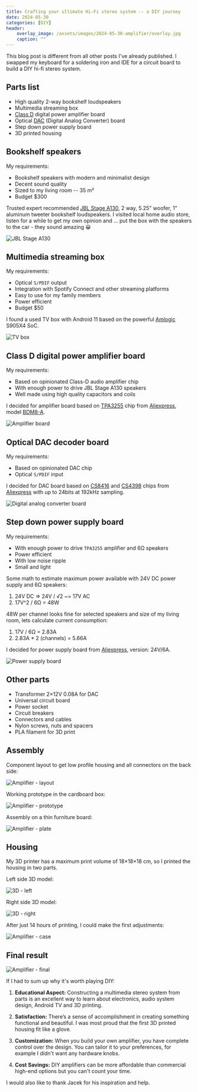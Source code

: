 ```yaml
---
title: Crafting your ultimate Hi-Fi stereo system -- a DIY journey
date: 2024-05-30
categories: [DIY]
header:
    overlay_image: /assets/images/2024-05-30-amplifier/overlay.jpg
    caption: ""
---
```


This blog post is different from all other posts I've already published.
I swapped my keyboard for a soldering iron and IDE for a circuit board to build a DIY hi-fi stereo system.

## Parts list

* High quality 2-way bookshelf loudspeakers
* Multimedia streaming box
* [Class D](https://en.wikipedia.org/wiki/Class-D_amplifier) digital power amplifier board
* Optical [DAC](https://en.wikipedia.org/wiki/Digital-to-analog_converter) (Digital Analog Converter) board
* Step down power supply board
* 3D printed housing

## Bookshelf speakers

My requirements:

* Bookshelf speakers with modern and minimalist design
* Decent sound quality
* Sized to my living room -- 35 m²
* Budget $300

Trusted expert recommended [JBL Stage A130](https://www.jbl.com/loudspeakers/STAGE+A130.html),
2 way, 5.25" woofer, 1" aluminum tweeter bookshelf loudspeakers.
I visited local home audio store, listen for a while to get my own opinion and … put the box with the speakers to the car - they sound amazing 😀

![JBL Stage A130](/assets/images/2024-05-30-amplifier/jbl-a130.jpg)

## Multimedia streaming box

My requirements:

* Optical `S/PDIF` output
* Integration with Spotify Connect and other streaming platforms
* Easy to use for my family members
* Power efficient
* Budget $50

I found a used TV box with Android 11 based on the powerful [Amlogic](https://en.wikipedia.org/wiki/Amlogic) S905X4 SoC.

![TV box](/assets/images/2024-05-30-amplifier/dv8988.jpg)

## Class D digital power amplifier board

My requirements:

* Based on opinionated Class-D audio amplifier chip
* With enough power to drive JBL Stage A130 speakers
* Well made using high quality capacitors and coils

I decided for amplifier board based on [TPA3255](https://www.ti.com/lit/ds/symlink/tpa3255.pdf?ts=1716361845588&ref_url=https%253A%252F%252Fwww.google.com%252F) chip from [Aliexpress](https://www.aliexpress.com/item/1005004883731361.html), model [BDM8-A](https://files.sure-electronics.com/download/BDM8A.pdf).

![Amplifier board](/assets/images/2024-05-30-amplifier/bdm8-a.jpg)

## Optical DAC decoder board

My requirements:

* Based on opinionated DAC chip
* Optical `S/PDIF` input

I decided for DAC board based on [CS8416](https://www.cirrus.com/products/cs8416/) and [CS4398](https://www.cirrus.com/products/cs4398/) chips from [Aliexpress](https://www.aliexpress.com/item/32960837911.html) with up to 24bits at 192kHz sampling.

![Digital analog converter board](/assets/images/2024-05-30-amplifier/dac.jpg)

## Step down power supply board

My requirements:

* With enough power to drive `TPA3255` amplifier and 6Ω speakers
* Power efficient
* With low noise ripple
* Small and light

Some math to estimate maximum power available with 24V DC power supply and 6Ω speakers:

1. 24V DC => 24V / √2 ~= 17V AC
2. 17V^2 / 6Ω = 48W

48W per channel looks fine for selected speakers and size of my living room, lets calculate current consumption:

1. 17V / 6Ω = 2.83A
2. 2.83A * 2 (channels) = 5.66A

I decided for power supply board from [Aliexpress](https://www.aliexpress.com/item/1005005916644628.html), version: 24V/6A.

![Power supply board](/assets/images/2024-05-30-amplifier/psu.jpg)

## Other parts

* Transformer 2×12V 0.08A for DAC
* Universal circuit board
* Power socket
* Circuit breakers
* Connectors and cables
* Nylon screws, nuts and spacers
* PLA filament for 3D print

## Assembly

Component layout to get low profile housing and all connectors on the back side:

![Amplifier - layout](/assets/images/2024-05-30-amplifier/amplifier-layout.jpg)

Working prototype in the cardboard box:

![Amplifier - prototype](/assets/images/2024-05-30-amplifier/amplifier-prototype.jpg)

Assembly on a thin furniture board:

![Amplifier - plate](/assets/images/2024-05-30-amplifier/amplifier-plate.jpg)

## Housing

My 3D printer has a maximum print volume of 18×18×18 cm, so I printed the housing in two parts.

Left side 3D model:

![3D - left](/assets/images/2024-05-30-amplifier/3d-left.png)

Right side 3D model:

![3D - right](/assets/images/2024-05-30-amplifier/3d-right.png)

After just 14 hours of printing, I could make the first adjustments:

![Amplifier - case](/assets/images/2024-05-30-amplifier/amplifier-case.jpg)

## Final result

![Amplifier - final](/assets/images/2024-05-30-amplifier/amplifier-final.jpg)

If I had to sum up why it's worth playing DIY:

1. **Educational Aspect:** Constructing a multimedia stereo system from parts is an excellent way to learn about electronics, audio system design, Android TV and 3D printing.

2. **Satisfaction:** There’s a sense of accomplishment in creating something functional and beautiful. I was most proud that the first 3D printed housing fit like a glove.

3. **Customization:** When you build your own amplifier, you have complete control over the design. You can tailor it to your preferences, for example I didn't want any hardware knobs.

4. **Cost Savings:** DIY amplifiers can be more affordable than commercial high-end options but you can't count your time.

I would also like to thank Jacek for his inspiration and help.

